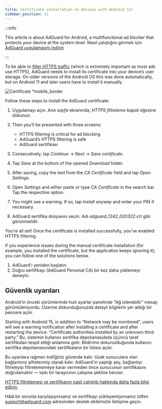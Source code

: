 ```yaml
---
title: Certificate installation on devices with Android 11+
sidebar_position: 11
---
```


:::info

This article is about AdGuard for Android, a multifunctional ad blocker that protects your device at the system level. Nasıl çalıştığını görmek için [AdGuard uygulamasını indirin](https://agrd.io/download-kb-adblock)

:::

To be able to [filter HTTPS traffic](/general/https-filtering/what-is-https-filtering.md) (which is extremely important as most ads use HTTPS), AdGuard needs to install its certificate into your device’s user storage. On older versions of the Android OS this was done automatically, but on Android 11 and later users have to install it manually.

![Certificate *mobile_border](https://cdn.adtidy.org/content/kb/ad_blocker/android/solving_problems/manual-certificate/screenCA.gif)

Follow these steps to install the AdGuard certificate:

1. Uygulamayı açın. *Ana sayfa* ekranında, *HTTPS filtreleme kapalı* öğesine dokunun.

1. Then you’ll be presented with three screens:
    - HTTPS filtering is critical for ad blocking
    - AdGuard’s HTTPS filtering is safe
    - AdGuard sertifikası

1. Consecutively, tap *Continue* → *Next* → *Save certificate*.

1. Tap *Save* at the bottom of the opened *Download* folder.

1. After saving, copy the text from the *CA Certificate* field and tap *Open Settings*.

1. Open *Settings* and either paste or type *CA Certificate* in the search bar. Tap the respective option.

1. You might see a warning. If so, tap *Install anyway* and enter your PIN if necessary.

1. AdGuard sertifika dosyasını seçin. Adı *adguard_1342_020322.crt* gibi görünmelidir.

You’re all set! Once the certificate is installed successfully, you’ve enabled HTTPS filtering.

If you experience issues during the manual certificate installation (for example, you installed the certificate, but the application keeps ignoring it), you can follow one of the solutions below.

1. AdGuard'ı yeniden başlatın.
1. Doğru sertifikayı (AdGuard Personal CA) bir kez daha yüklemeyi deneyin.

## Güvenlik uyarıları

Android'in önceki sürümlerinde hızlı ayarlar panelinde "Ağ izlenebilir" mesajı görüntüleniyordu. Üzerine dokunduğunuzda detaylı bilgilerin yer aldığı bir pencere açılır.

Starting with Android 15, in addition to “Network may be monitored”, users will see a warning notification after installing a certificate and after restarting the device: “Certificate authorities installed by an unknown third party.” Bu, sistemin kullanıcı sertifika depokanasubda üçüncü taraf sertifikaları tespit ettiği anlamına gelir. Bildirime dokunulduğunda kullanıcı sertifika depolamasındaki sertifikaların bir listesi açılır.

Bu uyarılara rağmen trafiğiniz güvende kalır. Uzak sunuculara olan bağlantınız şifrelenmiş olarak kalır. AdGuard'ın yaptığı şey, bağlantıyı filtreleyip filtrelememeye karar vermeden önce sunucunun sertifikasını doğrulamaktır — tıpkı bir tarayıcının çalışma şekline benzer.

[HTTPS filtrelemesi ve sertifikanın nasıl çalıştığı hakkında daha fazla bilgi edinin](/general/https-filtering/what-is-https-filtering.md).

Hâlâ bir sorunla karşılaşıyorsanız ve sertifikayı yükleyemiyorsanız lütfen <support@adguard.com> adresinden destek ekibimizle iletişime geçin.
